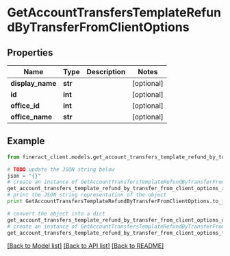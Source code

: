 # GetAccountTransfersTemplateRefundByTransferFromClientOptions


## Properties

Name | Type | Description | Notes
------------ | ------------- | ------------- | -------------
**display_name** | **str** |  | [optional] 
**id** | **int** |  | [optional] 
**office_id** | **int** |  | [optional] 
**office_name** | **str** |  | [optional] 

## Example

```python
from fineract_client.models.get_account_transfers_template_refund_by_transfer_from_client_options import GetAccountTransfersTemplateRefundByTransferFromClientOptions

# TODO update the JSON string below
json = "{}"
# create an instance of GetAccountTransfersTemplateRefundByTransferFromClientOptions from a JSON string
get_account_transfers_template_refund_by_transfer_from_client_options_instance = GetAccountTransfersTemplateRefundByTransferFromClientOptions.from_json(json)
# print the JSON string representation of the object
print GetAccountTransfersTemplateRefundByTransferFromClientOptions.to_json()

# convert the object into a dict
get_account_transfers_template_refund_by_transfer_from_client_options_dict = get_account_transfers_template_refund_by_transfer_from_client_options_instance.to_dict()
# create an instance of GetAccountTransfersTemplateRefundByTransferFromClientOptions from a dict
get_account_transfers_template_refund_by_transfer_from_client_options_form_dict = get_account_transfers_template_refund_by_transfer_from_client_options.from_dict(get_account_transfers_template_refund_by_transfer_from_client_options_dict)
```
[[Back to Model list]](../README.md#documentation-for-models) [[Back to API list]](../README.md#documentation-for-api-endpoints) [[Back to README]](../README.md)


